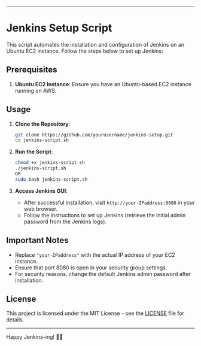 

---

# Jenkins Setup Script

This script automates the installation and configuration of Jenkins on an Ubuntu EC2 instance. Follow the steps below to set up Jenkins:

## Prerequisites

1. **Ubuntu EC2 Instance**: Ensure you have an Ubuntu-based EC2 instance running on AWS.

## Usage

1. **Clone the Repository**:
   ```bash
   git clone https://github.com/yourusername/jenkins-setup.git
   cd jenkins-script.sh
   ```

2. **Run the Script**:
   ```bash
   chmod +x jenkins-script.sh
   ./jenkins-script.sh
   OR
   sudo bash jenkins-script.sh
   ```

3. **Access Jenkins GUI**:
   - After successful installation, visit `http://your-IPaddress:8080` in your web browser.
   - Follow the instructions to set up Jenkins (retrieve the initial admin password from the Jenkins logs).

## Important Notes

- Replace `"your-IPaddress"` with the actual IP address of your EC2 instance.
- Ensure that port 8080 is open in your security group settings.
- For security reasons, change the default Jenkins admin password after installation.

## License

This project is licensed under the MIT License - see the [LICENSE](LICENSE) file for details.

---
 Happy Jenkins-ing! 🚀🔧
